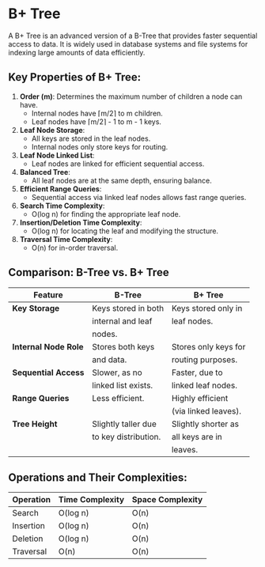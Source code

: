 # B+ Tree

A B+ Tree is an advanced version of a B-Tree that provides faster sequential access to data. It is widely used in database systems and file systems for indexing large amounts of data efficiently.

## Key Properties of B+ Tree:
1. **Order (m)**: Determines the maximum number of children a node can have.
   - Internal nodes have ⌈m/2⌉ to m children.
   - Leaf nodes have ⌈m/2⌉ - 1 to m - 1 keys.
2. **Leaf Node Storage**:
   - All keys are stored in the leaf nodes.
   - Internal nodes only store keys for routing.
3. **Leaf Node Linked List**:
   - Leaf nodes are linked for efficient sequential access.
4. **Balanced Tree**:
   - All leaf nodes are at the same depth, ensuring balance.
5. **Efficient Range Queries**:
   - Sequential access via linked leaf nodes allows fast range queries.
6. **Search Time Complexity**:
   - O(log n) for finding the appropriate leaf node.
7. **Insertion/Deletion Time Complexity**:
   - O(log n) for locating the leaf and modifying the structure.
8. **Traversal Time Complexity**:
   - O(n) for in-order traversal.

## Comparison: B-Tree vs. B+ Tree

| Feature               | B-Tree              | B+ Tree             |
|-----------------------|---------------------|---------------------|
| **Key Storage**       | Keys stored in both | Keys stored only in |
|                       | internal and leaf   | leaf nodes.         |
|                       | nodes.              |                     |
| **Internal Node Role**| Stores both keys    | Stores only keys for|
|                       | and data.           | routing purposes.   |
| **Sequential Access** | Slower, as no       | Faster, due to      |
|                       | linked list exists. | linked leaf nodes.  |
| **Range Queries**     | Less efficient.     | Highly efficient    |
|                       |                     | (via linked leaves).|
| **Tree Height**       | Slightly taller due | Slightly shorter as |
|                       | to key distribution.| all keys are in     |
|                       |                     | leaves.             |

## Operations and Their Complexities:

| Operation            | Time Complexity | Space Complexity |
|----------------------|-----------------|------------------|
| Search               | O(log n)        | O(n)             |
| Insertion            | O(log n)        | O(n)             |
| Deletion             | O(log n)        | O(n)             |
| Traversal            | O(n)            | O(n)             |
